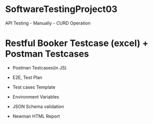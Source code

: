 # SoftwareTestingProject03
API Testing - Manually - CURD Operation

# Restful Booker Testcase (excel) + Postman Testcases


- Postman Testcases(in JS)



- E2E, Test Plan
- Test cases Template
- Environment Variables
- JSON Schema validation
- Newman HTML Report

